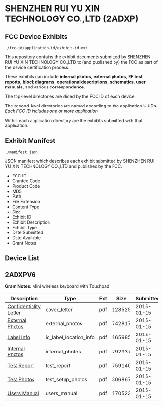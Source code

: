 # SHENZHEN RUI YU XIN TECHNOLOGY CO.,LTD (2ADXP)
## FCC Device Exhibits

```
./fcc-id/application-id/exhibit-id.ext
```

This repository contains the exhibit documents submitted by SHENZHEN RUI YU XIN TECHNOLOGY CO.,LTD to (and published by) the FCC as part of the device certification process.

These exhibits can include **internal photos**, **external photos**, **RF test reports**, **block diagrams**, **operational descriptions**, **schematics**, **user manuals**, and various **correspondence**.

The top-level directories are sliced by the FCC ID of each device.

The second-level directories are named according to the application UUIDs. *Each FCC ID includes one or more application.*

Within each application directory are the exhibits submitted with that application. 

## Exhibit Manifest

```
./manifest.json
```

JSON manifest which describes each exhibit submitted by SHENZHEN RUI YU XIN TECHNOLOGY CO.,LTD and published by the FCC.

- FCC ID
- Grantee Code
- Product Code
- MD5
- Path
- File Extension
- Content Type
- Size
- Exhibit ID
- Exhibit Description
- Exhibit Type
- Date Submitted
- Date Available
- Grant Notes

## Device List
## 2ADXPV6
**Grant Notes:** Mini wireless keyboard with Touchpad

| Description | Type | Ext | Size | Submitted | Available |
| ----------- | ---- | --- | ---- | --------- | --------- |
| [Confidentiality Letter](2ADXPV6/93397d953c8b100eb26c08215054cf7f/2500475.pdf) | cover_letter | pdf | 128525 | 2015-01-15 | 2015-01-15 |
| [External Photos](2ADXPV6/93397d953c8b100eb26c08215054cf7f/2500476.pdf) | external_photos | pdf | 742817 | 2015-01-15 | 2015-01-15 |
| [Label Info](2ADXPV6/93397d953c8b100eb26c08215054cf7f/2500478.pdf) | id_label_location_info | pdf | 165985 | 2015-01-15 | 2015-01-15 |
| [Internal Photos](2ADXPV6/93397d953c8b100eb26c08215054cf7f/2500477.pdf) | internal_photos | pdf | 792937 | 2015-01-15 | 2015-01-15 |
| [Test Report](2ADXPV6/93397d953c8b100eb26c08215054cf7f/2500480.pdf) | test_report | pdf | 759140 | 2015-01-15 | 2015-01-15 |
| [Test Photos](2ADXPV6/93397d953c8b100eb26c08215054cf7f/2500479.pdf) | test_setup_photos | pdf | 306867 | 2015-01-15 | 2015-01-15 |
| [Users Manual](2ADXPV6/93397d953c8b100eb26c08215054cf7f/2500481.pdf) | users_manual | pdf | 170523 | 2015-01-15 | 2015-01-15 |
